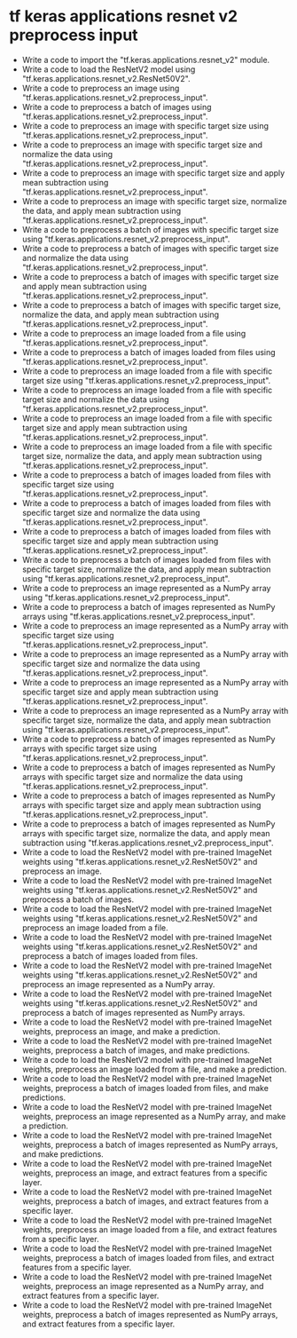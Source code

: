 # tf keras applications resnet v2 preprocess input

- Write a code to import the "tf.keras.applications.resnet_v2" module.
- Write a code to load the ResNetV2 model using "tf.keras.applications.resnet_v2.ResNet50V2".
- Write a code to preprocess an image using "tf.keras.applications.resnet_v2.preprocess_input".
- Write a code to preprocess a batch of images using "tf.keras.applications.resnet_v2.preprocess_input".
- Write a code to preprocess an image with specific target size using "tf.keras.applications.resnet_v2.preprocess_input".
- Write a code to preprocess an image with specific target size and normalize the data using "tf.keras.applications.resnet_v2.preprocess_input".
- Write a code to preprocess an image with specific target size and apply mean subtraction using "tf.keras.applications.resnet_v2.preprocess_input".
- Write a code to preprocess an image with specific target size, normalize the data, and apply mean subtraction using "tf.keras.applications.resnet_v2.preprocess_input".
- Write a code to preprocess a batch of images with specific target size using "tf.keras.applications.resnet_v2.preprocess_input".
- Write a code to preprocess a batch of images with specific target size and normalize the data using "tf.keras.applications.resnet_v2.preprocess_input".
- Write a code to preprocess a batch of images with specific target size and apply mean subtraction using "tf.keras.applications.resnet_v2.preprocess_input".
- Write a code to preprocess a batch of images with specific target size, normalize the data, and apply mean subtraction using "tf.keras.applications.resnet_v2.preprocess_input".
- Write a code to preprocess an image loaded from a file using "tf.keras.applications.resnet_v2.preprocess_input".
- Write a code to preprocess a batch of images loaded from files using "tf.keras.applications.resnet_v2.preprocess_input".
- Write a code to preprocess an image loaded from a file with specific target size using "tf.keras.applications.resnet_v2.preprocess_input".
- Write a code to preprocess an image loaded from a file with specific target size and normalize the data using "tf.keras.applications.resnet_v2.preprocess_input".
- Write a code to preprocess an image loaded from a file with specific target size and apply mean subtraction using "tf.keras.applications.resnet_v2.preprocess_input".
- Write a code to preprocess an image loaded from a file with specific target size, normalize the data, and apply mean subtraction using "tf.keras.applications.resnet_v2.preprocess_input".
- Write a code to preprocess a batch of images loaded from files with specific target size using "tf.keras.applications.resnet_v2.preprocess_input".
- Write a code to preprocess a batch of images loaded from files with specific target size and normalize the data using "tf.keras.applications.resnet_v2.preprocess_input".
- Write a code to preprocess a batch of images loaded from files with specific target size and apply mean subtraction using "tf.keras.applications.resnet_v2.preprocess_input".
- Write a code to preprocess a batch of images loaded from files with specific target size, normalize the data, and apply mean subtraction using "tf.keras.applications.resnet_v2.preprocess_input".
- Write a code to preprocess an image represented as a NumPy array using "tf.keras.applications.resnet_v2.preprocess_input".
- Write a code to preprocess a batch of images represented as NumPy arrays using "tf.keras.applications.resnet_v2.preprocess_input".
- Write a code to preprocess an image represented as a NumPy array with specific target size using "tf.keras.applications.resnet_v2.preprocess_input".
- Write a code to preprocess an image represented as a NumPy array with specific target size and normalize the data using "tf.keras.applications.resnet_v2.preprocess_input".
- Write a code to preprocess an image represented as a NumPy array with specific target size and apply mean subtraction using "tf.keras.applications.resnet_v2.preprocess_input".
- Write a code to preprocess an image represented as a NumPy array with specific target size, normalize the data, and apply mean subtraction using "tf.keras.applications.resnet_v2.preprocess_input".
- Write a code to preprocess a batch of images represented as NumPy arrays with specific target size using "tf.keras.applications.resnet_v2.preprocess_input".
- Write a code to preprocess a batch of images represented as NumPy arrays with specific target size and normalize the data using "tf.keras.applications.resnet_v2.preprocess_input".
- Write a code to preprocess a batch of images represented as NumPy arrays with specific target size and apply mean subtraction using "tf.keras.applications.resnet_v2.preprocess_input".
- Write a code to preprocess a batch of images represented as NumPy arrays with specific target size, normalize the data, and apply mean subtraction using "tf.keras.applications.resnet_v2.preprocess_input".
- Write a code to load the ResNetV2 model with pre-trained ImageNet weights using "tf.keras.applications.resnet_v2.ResNet50V2" and preprocess an image.
- Write a code to load the ResNetV2 model with pre-trained ImageNet weights using "tf.keras.applications.resnet_v2.ResNet50V2" and preprocess a batch of images.
- Write a code to load the ResNetV2 model with pre-trained ImageNet weights using "tf.keras.applications.resnet_v2.ResNet50V2" and preprocess an image loaded from a file.
- Write a code to load the ResNetV2 model with pre-trained ImageNet weights using "tf.keras.applications.resnet_v2.ResNet50V2" and preprocess a batch of images loaded from files.
- Write a code to load the ResNetV2 model with pre-trained ImageNet weights using "tf.keras.applications.resnet_v2.ResNet50V2" and preprocess an image represented as a NumPy array.
- Write a code to load the ResNetV2 model with pre-trained ImageNet weights using "tf.keras.applications.resnet_v2.ResNet50V2" and preprocess a batch of images represented as NumPy arrays.
- Write a code to load the ResNetV2 model with pre-trained ImageNet weights, preprocess an image, and make a prediction.
- Write a code to load the ResNetV2 model with pre-trained ImageNet weights, preprocess a batch of images, and make predictions.
- Write a code to load the ResNetV2 model with pre-trained ImageNet weights, preprocess an image loaded from a file, and make a prediction.
- Write a code to load the ResNetV2 model with pre-trained ImageNet weights, preprocess a batch of images loaded from files, and make predictions.
- Write a code to load the ResNetV2 model with pre-trained ImageNet weights, preprocess an image represented as a NumPy array, and make a prediction.
- Write a code to load the ResNetV2 model with pre-trained ImageNet weights, preprocess a batch of images represented as NumPy arrays, and make predictions.
- Write a code to load the ResNetV2 model with pre-trained ImageNet weights, preprocess an image, and extract features from a specific layer.
- Write a code to load the ResNetV2 model with pre-trained ImageNet weights, preprocess a batch of images, and extract features from a specific layer.
- Write a code to load the ResNetV2 model with pre-trained ImageNet weights, preprocess an image loaded from a file, and extract features from a specific layer.
- Write a code to load the ResNetV2 model with pre-trained ImageNet weights, preprocess a batch of images loaded from files, and extract features from a specific layer.
- Write a code to load the ResNetV2 model with pre-trained ImageNet weights, preprocess an image represented as a NumPy array, and extract features from a specific layer.
- Write a code to load the ResNetV2 model with pre-trained ImageNet weights, preprocess a batch of images represented as NumPy arrays, and extract features from a specific layer.